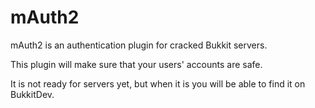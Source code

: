 mAuth2
======

mAuth2 is an authentication plugin for cracked Bukkit servers.

This plugin will make sure that your users' accounts are safe.

It is not ready for servers yet, but when it is you will be able to find it on BukkitDev.
